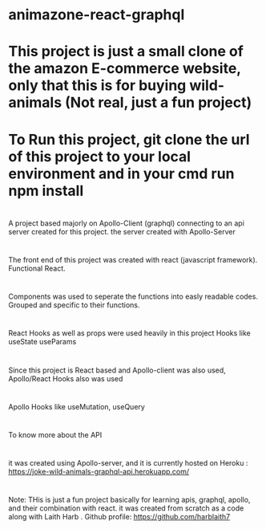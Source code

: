 # animazone-react-graphql
# This project is just a small clone of the amazon E-commerce website, only that this is for buying wild-animals (Not real, just a fun project)
#
# To Run this project, git clone the url of this project to your local environment and in your cmd run npm install
#
#
#
A project based majorly on Apollo-Client (graphql) connecting to an api server created for this project. the server created with Apollo-Server
#
#
The front end of this project was created with react (javascript framework). 
Functional React.
#
Components was used to seperate the functions into easly readable codes.
Grouped and specific to their functions.
#
React Hooks as well as props were used heavily in this project
Hooks like useState useParams
#
#
#
Since this project is React based and Apollo-client was also used, Apollo/React Hooks also was used
#
Apollo Hooks like useMutation, useQuery
#
To know more about the API
#
it was created using Apollo-server,
and it is currently hosted on Heroku : https://joke-wild-animals-graphql-api.herokuapp.com/
#
#
Note: THis is just a fun project basically for learning apis, graphql, apollo, and their combination with react. 
it was created from scratch as a code along with Laith Harb . Github profile: https://github.com/harblaith7
